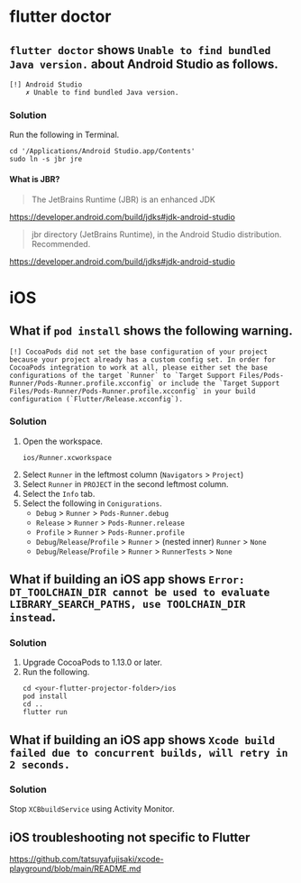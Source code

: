 # flutter doctor
## `flutter doctor` shows `Unable to find bundled Java version.` about Android Studio as follows.
```
[!] Android Studio
    ✗ Unable to find bundled Java version.
```

### Solution
Run the following in Terminal.
```shell
cd '/Applications/Android Studio.app/Contents'
sudo ln -s jbr jre
```

#### What is JBR?
> The JetBrains Runtime (JBR)  is an enhanced JDK

https://developer.android.com/build/jdks#jdk-android-studio

> jbr directory (JetBrains Runtime), in the Android Studio distribution. Recommended.

https://developer.android.com/build/jdks#jdk-android-studio

# iOS

## What if `pod install` shows the following warning.
```
[!] CocoaPods did not set the base configuration of your project because your project already has a custom config set. In order for CocoaPods integration to work at all, please either set the base configurations of the target `Runner` to `Target Support Files/Pods-Runner/Pods-Runner.profile.xcconfig` or include the `Target Support Files/Pods-Runner/Pods-Runner.profile.xcconfig` in your build configuration (`Flutter/Release.xcconfig`).
```
### Solution
1. Open the workspace.
    ```shell
    ios/Runner.xcworkspace
    ```
2. Select `Runner` in the leftmost column (`Navigators` > `Project`)
3. Select `Runner` in `PROJECT` in the second leftmost column.
3. Select the `Info` tab.
4. Select the following in `Conigurations`.
    - `Debug` > `Runner` > `Pods-Runner.debug`
    - `Release` > `Runner` > `Pods-Runner.release`
    - `Profile` > `Runner` > `Pods-Runner.profile`
    - `Debug`/`Release`/`Profile` > `Runner` > (nested inner) `Runner` > `None`
    - `Debug`/`Release`/`Profile` > `Runner` > `RunnerTests` > `None`

## What if building an iOS app shows `Error: DT_TOOLCHAIN_DIR cannot be used to evaluate LIBRARY_SEARCH_PATHS, use TOOLCHAIN_DIR instead`.
### Solution
1. Upgrade CocoaPods to 1.13.0 or later.
2. Run the following.
   ```shell
   cd <your-flutter-projector-folder>/ios
   pod install
   cd ..
   flutter run
   ```

## What if building an iOS app shows `Xcode build failed due to concurrent builds, will retry in 2 seconds.`
### Solution
Stop `XCBbuildService` using Activity Monitor.

## iOS troubleshooting not specific to Flutter
https://github.com/tatsuyafujisaki/xcode-playground/blob/main/README.md
